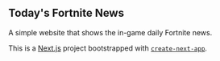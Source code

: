 ## Today's Fortnite News

A simple website that shows the in-game daily Fortnite news.

This is a [Next.js](https://nextjs.org/) project bootstrapped with [`create-next-app`](https://github.com/zeit/next.js/tree/canary/packages/create-next-app).
